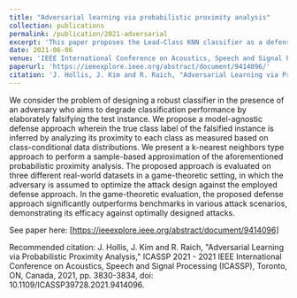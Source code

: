 ```yaml
---
title: "Adversarial learning via probabilistic proximity analysis"
collection: publications
permalink: /publication/2021-adversarial
excerpt: 'This paper proposes the Lead-Class KNN classifier as a defense against high-cost adversarial attacks.'
date: 2021-06-06
venue: 'IEEE International Conference on Acoustics, Speech and Signal Processing'
paperurl: 'https://ieeexplore.ieee.org/abstract/document/9414096/'
citation: 'J. Hollis, J. Kim and R. Raich, "Adversarial Learning via Probabilistic Proximity Analysis," ICASSP 2021 - 2021 IEEE International Conference on Acoustics, Speech and Signal Processing (ICASSP), Toronto, ON, Canada, 2021, pp. 3830-3834, doi: 10.1109/ICASSP39728.2021.9414096.'
---
```

We consider the problem of designing a robust classifier in the presence of an adversary who aims to degrade classification performance by elaborately falsifying the test instance. We propose a model-agnostic defense approach wherein the true class label of the falsified instance is inferred by analyzing its proximity to each class as measured based on class-conditional data distributions. We present a k-nearest neighbors type approach to perform a sample-based approximation of the aforementioned probabilistic proximity analysis. The proposed approach is evaluated on three different real-world datasets in a game-theoretic setting, in which the adversary is assumed to optimize the attack design against the employed defense approach. In the game-theoretic evaluation, the proposed defense approach significantly outperforms benchmarks in various attack scenarios, demonstrating its efficacy against optimally designed attacks.

See paper here: [https://ieeexplore.ieee.org/abstract/document/9414096]

Recommended citation: J. Hollis, J. Kim and R. Raich, "Adversarial Learning via Probabilistic Proximity Analysis," ICASSP 2021 - 2021 IEEE International Conference on Acoustics, Speech and Signal Processing (ICASSP), Toronto, ON, Canada, 2021, pp. 3830-3834, doi: 10.1109/ICASSP39728.2021.9414096.